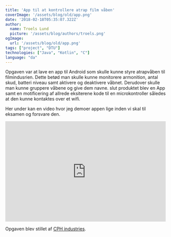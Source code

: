 ```yaml
---
title: 'App til at kontrollere atrap film våben'
coverImage: '/assets/blog/old/app.png'
date: '2018-02-18T05:35:07.322Z'
author:
  name: Troels Lund
  picture: '/assets/blog/authors/troels.png'
ogImage:
  url: '/assets/blog/old/app.png'
tags: ["project", "DTU"]
technologies: ["Java", "Kotlin", "C"]
language: "da"
---
```


Opgaven var at lave en app til Android som skulle kunne styre atrapvåben til filmindusrien. Dette betød man skulle kunne monitorere armonition, antal skud, batteri niveau samt aktivere og deaktivere våbnet. Derudover skulle man kunne gruppere våbene og give dem navne. slut produktet blev en App samt en motificering af allrede eksiterene kode til en microkontroller således at den kunne kontaktes over et wifi.

Her under kan en video hvor jeg demoer appen lige inden vi skal til eksamen og forsvare den.

<iframe width="100%" height="315" src="https://www.youtube.com/embed/HjHAJPQ9Z7M" title="YouTube video player" frameborder="0" allow="accelerometer; autoplay; clipboard-write; encrypted-media; gyroscope; picture-in-picture" allowfullscreen></iframe>

Opgaven blev stillet af [CPH industries](https://cph.industries/).